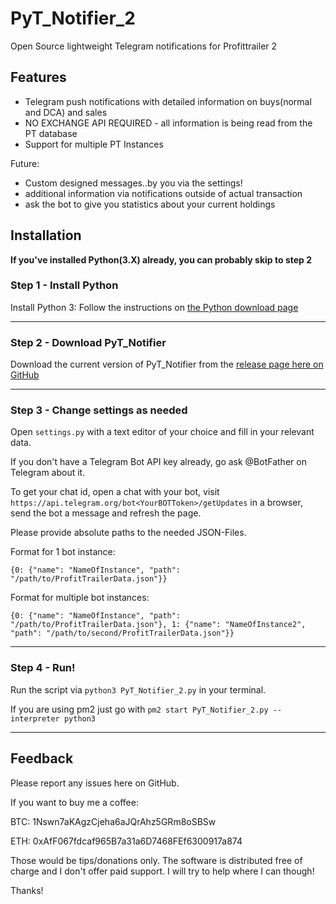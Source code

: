 # PyT_Notifier_2
Open Source lightweight Telegram notifications for Profittrailer 2



## Features
* Telegram push notifications with detailed information on buys(normal and DCA) and sales
* NO EXCHANGE API REQUIRED - all information is being read from the PT database
* Support for multiple PT Instances


Future:
* Custom designed messages..by you via the settings!
* additional information via notifications outside of actual transaction
* ask the bot to give you statistics about your current holdings

## Installation

**If you've installed Python(3.X) already, you can probably skip to step 2**

### Step 1 - Install Python
Install Python 3: Follow the instructions on [the Python download page](https://www.python.org/downloads/)

____


### Step 2 - Download PyT_Notifier
Download the current version of PyT_Notifier from the [release page here on GitHub](https://github.com/Fransenson/PyT_Notifier_2/releases)

____
### Step 3 - Change settings as needed
Open `settings.py` with a text editor of your choice and fill in your relevant data. 

If you don't have a Telegram Bot API key already, go ask @BotFather on Telegram about it.

To get your chat id, open a chat with your bot, visit `https://api.telegram.org/bot<YourBOTToken>/getUpdates` in a browser, send the bot a message and refresh the page.

Please provide absolute paths to the needed JSON-Files. 

Format for 1 bot instance: 
```
{0: {"name": "NameOfInstance", "path": "/path/to/ProfitTrailerData.json"}}
```
Format for multiple bot instances: 
```
{0: {"name": "NameOfInstance", "path": "/path/to/ProfitTrailerData.json"}, 1: {"name": "NameOfInstance2", "path": "/path/to/second/ProfitTrailerData.json"}}
```

____
### Step 4 - Run!
Run the script via `python3 PyT_Notifier_2.py` in your terminal.

If you are using pm2 just go with `pm2 start PyT_Notifier_2.py --interpreter python3`

____
## Feedback
Please report any issues here on GitHub. 

If you want to buy me a coffee:

BTC: 1Nswn7aKAgzCjeha6aJQrAhz5GRm8oSBSw

ETH: 0xAfF067fdcaf965B7a31a6D7468FEf6300917a874

Those would be tips/donations only. The software is distributed free of charge and I don't offer paid support. I will try to help where I can though!

Thanks!
